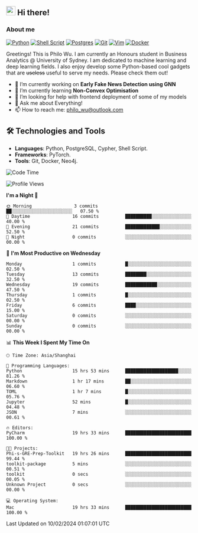 ## <a href="#"><img src="https://media.giphy.com/media/hvRJCLFzcasrR4ia7z/giphy.gif" width="25px" height="25px"></a> Hi there!

### About me

[![Python](https://img.shields.io/badge/python-3670A0?style=for-the-badge&logo=python&logoColor=ffdd54)](#)
[![Shell Script](https://img.shields.io/badge/shell_script-%23121011.svg?style=for-the-badge&logo=gnu-bash&logoColor=white)](#)
[![Postgres](https://img.shields.io/badge/postgres-%23316192.svg?style=for-the-badge&logo=postgresql&logoColor=white)](#)
[![Git](https://img.shields.io/badge/git-%23F05033.svg?style=for-the-badge&logo=git&logoColor=white)](#)
[![Vim](https://img.shields.io/badge/VIM-%2311AB00.svg?style=for-the-badge&logo=vim&logoColor=white)](#)
[![Docker](https://img.shields.io/badge/docker-%230db7ed.svg?style=for-the-badge&logo=docker&logoColor=white)](#)

Greetings! This is Philo Wu. I am currently an Honours student in Business Analytics \@ University of Sydney. I am dedicated to machine learning and deep learning fields. I also enjoy develop some Python-based cool gadgets that are ~~useless~~ useful to serve my needs. Please check them out!

- 🔭 I’m currently working on **Early Fake News Detection using GNN**
- 🌱 I’m currently learning **Non-Convex Optimisation**
- 🤔 I’m looking for help with frontend deployment of some of my models
- 💬 Ask me about Everything!
- 📫 How to reach me: philo_wu@outlook.com

## 🛠 Technologies and Tools
- **Languages**: Python, PostgreSQL, Cypher, Shell Script.
- **Frameworks**: PyTorch.
- **Tools**: Git, Docker, Neo4j.

<!--START_SECTION:waka-->
![Code Time](http://img.shields.io/badge/Code%20Time-29%20hrs%2019%20mins-blue)

![Profile Views](http://img.shields.io/badge/Profile%20Views-151-blue)

**I'm a Night 🦉** 

```text
🌞 Morning                3 commits           ██░░░░░░░░░░░░░░░░░░░░░░░   07.50 % 
🌆 Daytime                16 commits          ██████████░░░░░░░░░░░░░░░   40.00 % 
🌃 Evening                21 commits          █████████████░░░░░░░░░░░░   52.50 % 
🌙 Night                  0 commits           ░░░░░░░░░░░░░░░░░░░░░░░░░   00.00 % 
```
📅 **I'm Most Productive on Wednesday** 

```text
Monday                   1 commits           █░░░░░░░░░░░░░░░░░░░░░░░░   02.50 % 
Tuesday                  13 commits          ████████░░░░░░░░░░░░░░░░░   32.50 % 
Wednesday                19 commits          ████████████░░░░░░░░░░░░░   47.50 % 
Thursday                 1 commits           █░░░░░░░░░░░░░░░░░░░░░░░░   02.50 % 
Friday                   6 commits           ████░░░░░░░░░░░░░░░░░░░░░   15.00 % 
Saturday                 0 commits           ░░░░░░░░░░░░░░░░░░░░░░░░░   00.00 % 
Sunday                   0 commits           ░░░░░░░░░░░░░░░░░░░░░░░░░   00.00 % 
```


📊 **This Week I Spent My Time On** 

```text
🕑︎ Time Zone: Asia/Shanghai

💬 Programming Languages: 
Python                   15 hrs 53 mins      ████████████████████░░░░░   81.26 % 
Markdown                 1 hr 17 mins        ██░░░░░░░░░░░░░░░░░░░░░░░   06.60 % 
TOML                     1 hr 7 mins         █░░░░░░░░░░░░░░░░░░░░░░░░   05.76 % 
Jupyter                  52 mins             █░░░░░░░░░░░░░░░░░░░░░░░░   04.48 % 
JSON                     7 mins              ░░░░░░░░░░░░░░░░░░░░░░░░░   00.61 % 

🔥 Editors: 
PyCharm                  19 hrs 33 mins      █████████████████████████   100.00 % 

🐱‍💻 Projects: 
Phi-s-GRE-Prep-Toolkit   19 hrs 26 mins      █████████████████████████   99.44 % 
toolkit-package          5 mins              ░░░░░░░░░░░░░░░░░░░░░░░░░   00.51 % 
toolkit                  0 secs              ░░░░░░░░░░░░░░░░░░░░░░░░░   00.05 % 
Unknown Project          0 secs              ░░░░░░░░░░░░░░░░░░░░░░░░░   00.00 % 

💻 Operating System: 
Mac                      19 hrs 33 mins      █████████████████████████   100.00 % 
```


 Last Updated on 10/02/2024 01:07:01 UTC
<!--END_SECTION:waka-->
